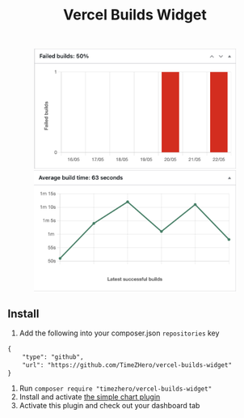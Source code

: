 <h1 align="center">Vercel Builds Widget</h1>
<br />
<p align="center">
  <a href="https://github.com/TimeZHero/vercel-builds-widget">
    <img src="./chartbar.png" alt="chartbar" width=400>
    <img src="./chartline.png" alt="chartline" width=400>
  </a>

## Install

1. Add the following into your composer.json `repositories` key

```
{ 
    "type": "github", 
    "url": "https://github.com/TimeZHero/vercel-builds-widget" 
}
```

1. Run `composer require "timezhero/vercel-builds-widget"`
2. Install and activate <a href='https://wordpress.org/plugins/simple-charts/'>the simple chart plugin</a>
3. Activate this plugin and check out your dashboard tab
